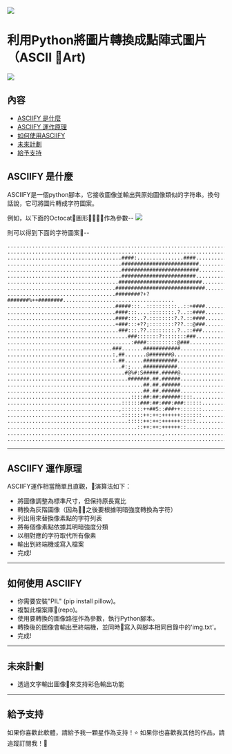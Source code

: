 ![](https://github.com/RameshAditya/asciify/blob/master/github-resources/logo.JPG)
# 利用Python將圖片轉換成點陣式圖片（ASCII Art)


![](https://github.com/RameshAditya/asciify/blob/master/github-resources/sample.gif)

## 內容
- [ASCIIFY 是什麼](#what-asciify-is)
- [ASCIIFY 運作原理](#how-asciify-works)
- [如何使用ASCIIFY](#how-to-use-asciify)
- [未來計劃](#future-plans)
- [給予支持](#support-me)

## ASCIIFY 是什麼
ASCIIFY是一個python腳本，它接收圖像並輸出與原始圖像類似的字符串。換句話說，它可將圖片轉成字符圖案。

例如，以下面的Octocat圖形作為參數--
![](https://github.com/RameshAditya/asciify/blob/master/octocat.png)

則可以得到下面的字符圖案--

```
....................................................................................................
....................................................................................................
.....................................####:...............####.......................................
.....................................#########################......................................
.....................................#########################......................................
.....................................########################.......................................
....................................###########################.....................................
...................................#############################....................................
...................................########?+?#######%++########....................................
...................................#####:::..::::::::::..::+####....................................
...................................####:::....::::::::.?..::####....................................
...................................####:::..?.::::::::?.?.::####....................................
...................................+###:::+??;::::::::???.::@###....................................
....................................###:::.??.::::::::.?..::###.....................................
.......................................###:::::::?::::::::###.......................................
........................................:####::::::::::@###.........................................
..................................###.......############............................................
..................................:,##.......@#######@..............................................
..................................:.##......###########.............................................
.....................................#:;....###########.............................................
......................................#@%#:S#####.#####@............................................
.......................................#######.##.######............................................
............................................##.##.######............................................
............................................##.##.######............................................
........................................::::##:##:######::::........................................
.....................................::::::###:##:###:###::::::.....................................
....................................,:::::::++##S::###++:::::::.....................................
.....................................:::::::++:++:++++++:::::::.....................................
.......................................:::::++:++:++++++:::::.......................................
..........................................::++:++:++++++::..........................................
..................................................,.................................................
....................................................................................................
```
-------------------------------------------------------------------------------------------------------
## ASCIIFY 運作原理
ASCIIFY運作相當簡單且直觀，演算法如下：
- 將圖像調整為標準尺寸，但保持原長寬比
- 轉換為灰階圖像（因為之後要根據明暗強度轉換為字符）
- 列出用來替換像素點的字符列表
- 將每個像素點依據其明暗強度分類
- 以相對應的字符取代所有像素
- 輸出到終端機或寫入檔案
- 完成!

-------------------------------------------------------------------------------------------------------
## 如何使用 ASCIIFY
- 你需要安裝"PIL" (pip install pillow)。
- 複製此檔案庫(repo)。
- 使用要轉換的圖像路徑作為參數，執行Python腳本。
- 轉換後的圖像會輸出至終端機，並同時寫入與腳本相同目錄中的'img.txt'。
- 完成!

-------------------------------------------------------------------------------------------------------
## 未來計劃
- 透過文字輸出圖像來支持彩色輸出功能

-------------------------------------------------------------------------------------------------------
## 給予支持
如果你喜歡此軟體，請給予我一顆星作為支持！:star:
如果你也喜歡我其他的作品，請追蹤訂閱我！:slightly_smiling_face:
